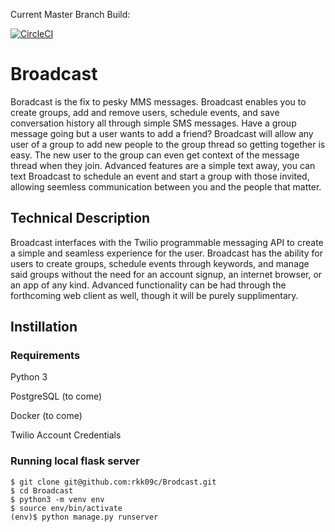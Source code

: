 Current Master Branch Build:


[![CircleCI](https://circleci.com/gh/rkk09c/Broadcast/tree/master.svg?style=shield&circle-token=4bb4c3cc6b30eb70d709f012585b11964f5b7a86)](https://circleci.com/gh/rkk09c/Broadcast/tree/master)
# Broadcast

Boradcast is the fix to pesky MMS messages. Broadcast enables you to create groups, add and remove users, schedule events, and save conversation history all through simple SMS messages. Have a group message going but a user wants to add a friend? Broadcast will allow any user of a group to add new people to the group thread so getting together is easy. The new user to the group can even get context of the message thread when they join. Advanced features are a simple text away, you can text Broadcast to schedule an event and start a group with those invited, allowing seemless communication between you and the people that matter.

## Technical Description

Broadcast interfaces with the Twilio programmable messaging API to create a simple and seamless experience for the user. Broadcast has the ability for users to create groups, schedule events through keywords, and manage said groups without the need for an account signup, an internet browser, or an app of any kind. Advanced functionality can be had through the forthcoming web client as well, though it will be purely supplimentary.

## Instillation

### Requirements

Python 3

PostgreSQL (to come)

Docker (to come)

Twilio Account Credentials

### Running local flask server

    $ git clone git@github.com:rkk09c/Brodcast.git
    $ cd Broadcast
    $ python3 -m venv env
    $ source env/bin/activate
    (env)$ python manage.py runserver
